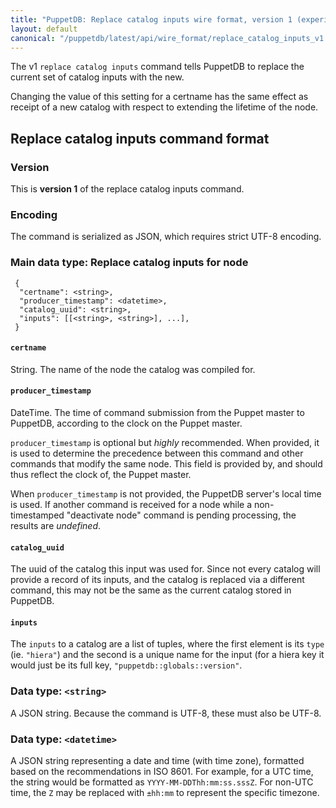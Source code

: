 ```yaml
---
title: "PuppetDB: Replace catalog inputs wire format, version 1 (experimental)"
layout: default
canonical: "/puppetdb/latest/api/wire_format/replace_catalog_inputs_v1.html"
---
```


The v1 `replace catalog inputs` command tells PuppetDB to replace the current
set of catalog inputs with the new.

Changing the value of this setting for a certname has the same effect
as receipt of a new catalog with respect to extending the lifetime of
the node.

Replace catalog inputs command format
-----

### Version

This is **version 1** of the replace catalog inputs command.

### Encoding

The command is serialized as JSON, which requires strict UTF-8 encoding.

### Main data type: Replace catalog inputs for node

     {
      "certname": <string>,
      "producer_timestamp": <datetime>,
      "catalog_uuid": <string>,
      "inputs": [[<string>, <string>], ...],
     }

#### `certname`

String. The name of the node the catalog was compiled for.

#### `producer_timestamp`

DateTime. The time of command submission from the Puppet master to PuppetDB,
according to the clock on the Puppet master.

`producer_timestamp` is optional but *highly* recommended. When provided, it is
used to determine the precedence between this command and other commands that
modify the same node. This field is provided by, and should thus reflect the
clock of, the Puppet master.

When `producer_timestamp` is not provided, the PuppetDB server's local time is
used. If another command is received for a node while a non-timestamped
"deactivate node" command is pending processing, the results are *undefined*.

#### `catalog_uuid`

The uuid of the catalog this input was used for. Since not every catalog will
provide a record of its inputs, and the catalog is replaced via a different
command, this may not be the same as the current catalog stored in PuppetDB.

#### `inputs`

The `inputs` to a catalog are a list of tuples, where the first element is its
`type` (ie. `"hiera"`) and the second is a unique name for the input (for a hiera
key it would just be its full key, `"puppetdb::globals::version"`.

### Data type: `<string>`

A JSON string. Because the command is UTF-8, these must also be UTF-8.

### Data type: `<datetime>`

A JSON string representing a date and time (with time zone), formatted based on
the recommendations in ISO 8601. For example, for a UTC time, the string would be
formatted as `YYYY-MM-DDThh:mm:ss.sssZ`. For non-UTC time, the `Z` may be replaced
with `±hh:mm` to represent the specific timezone.

